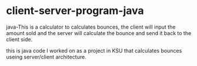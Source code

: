 # client-server-program-java
java-This is a calculator to calculates bounces, the client will input the amount sold and the server will calculate the bounce and send it back to the client side.

this is java code I worked on as a project in KSU that calculates bounces useing server/client architecture.
